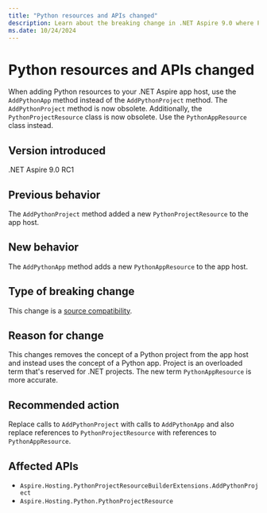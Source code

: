 ```yaml
---
title: "Python resources and APIs changed"
description: Learn about the breaking change in .NET Aspire 9.0 where Python resources and APIs updated.
ms.date: 10/24/2024
---
```


# Python resources and APIs changed

When adding Python resources to your .NET Aspire app host, use the `AddPythonApp` method instead of the `AddPythonProject` method. The `AddPythonProject` method is now obsolete. Additionally, the `PythonProjectResource` class is now obsolete. Use the `PythonAppResource` class instead.

## Version introduced

.NET Aspire 9.0 RC1

## Previous behavior

The `AddPythonProject` method added a new `PythonProjectResource` to the app host.

## New behavior

The `AddPythonApp` method adds a new `PythonAppResource` to the app host.

## Type of breaking change

This change is a [source compatibility](../categories.md#source-compatibility).

## Reason for change

This changes removes the concept of a Python project from the app host and instead uses the concept of a Python app. Project is an overloaded term that's reserved for .NET projects. The new term `PythonAppResource` is more accurate.

## Recommended action

Replace calls to `AddPythonProject` with calls to `AddPythonApp` and also replace references to `PythonProjectResource` with references to `PythonAppResource`.

## Affected APIs

- `Aspire.Hosting.PythonProjectResourceBuilderExtensions.AddPythonProject`
- `Aspire.Hosting.Python.PythonProjectResource`
